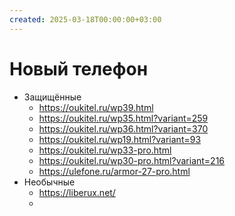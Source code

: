 ```yaml
---
created: 2025-03-18T00:00:00+03:00
---
```


# Новый телефон

- Защищëнные
	- https://oukitel.ru/wp39.html
	- https://oukitel.ru/wp35.html?variant=259
	- https://oukitel.ru/wp36.html?variant=370
	- https://oukitel.ru/wp19.html?variant=93
	- https://oukitel.ru/wp33-pro.html
	- https://oukitel.ru/wp30-pro.html?variant=216
	- https://ulefone.ru/armor-27-pro.html
- Необычные
	- https://liberux.net/
	- 

